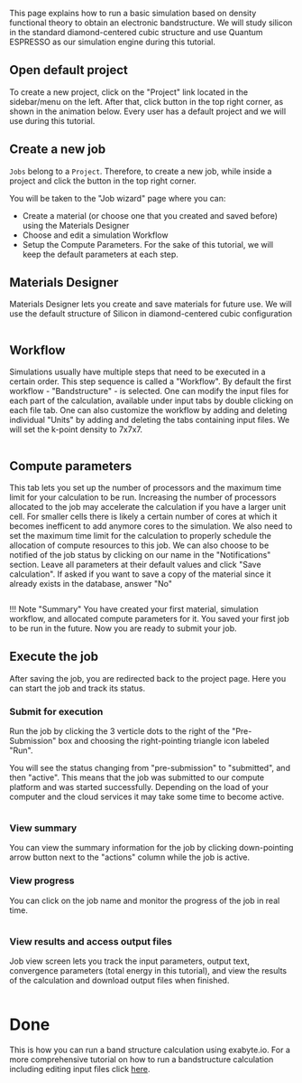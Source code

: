 <!-- by MH -->

This page explains how to run a basic simulation based on density functional theory to obtain an electronic bandstructure. We will study silicon in the standard diamond-centered cubic structure and use Quantum ESPRESSO as our simulation engine during this tutorial.

## Open default project

To create a new project, click on the "Project" link located in the sidebar/menu on the left. After that, click <i class="zmdi zmdi-plus-circle"></i> button in the top right corner, as shown in the animation below. Every user has a default project and we will use during this tutorial.

## Create a new job

`Jobs` belong to a `Project`. Therefore, to create a new job, while inside a project and click the <i class="zmdi zmdi-plus-circle"></i> button in the top right corner.

You will be taken to the "Job wizard" page where you can:

- Create a material (or choose one that you created and saved before) using the Materials Designer
- Choose and edit a simulation Workflow
- Setup the Compute Parameters.
For the sake of this tutorial, we will keep the default parameters at each step.

## Materials Designer

Materials Designer lets you create and save materials for future use. We will use the default structure of Silicon in diamond-centered cubic configuration

<img data-gifffer="/images/FirstJobCreate.gif" />

## Workflow

Simulations usually have multiple steps that need to be executed in a certain order. This step sequence is called a "Workflow". By default the first workflow - "Bandstructure" - is selected. One can modify the input files for each part of the calculation, available under input tabs by double clicking on each file tab. One can also customize the workflow by adding and deleting individual "Units" by adding and deleting the tabs containing input files.  We will set the k-point density to 7x7x7.

<img data-gifffer="/images/FirstJobWorkflow.gif" />

## Compute parameters

This tab lets you set up the number of processors and the maximum time limit for your calculation to be run. Increasing the number of processors allocated to the job may accelerate the calculation if you have a larger unit cell.  For smaller cells there is likely a certain number of cores at which it becomes inefficent to add anymore cores to the simulation. We also need to set the maximum time limit for the calculation to properly schedule the allocation of compute resources to this job. We can also choose to be notified of the job status by clicking on our name in the "Notifications" section. Leave all parameters at their default values and click "Save calculation". If asked if you want to save a copy of the material since it already exists in the database, answer "No"

<img data-gifffer="/images/FirstJobCompute.gif" />

!!! Note "Summary"
    You have created your first material, simulation workflow, and allocated compute parameters for it. You saved your first job to be run in the future. Now you are ready to submit your job.

## Execute the job
After saving the job, you are redirected back to the project page. Here you can start the job and track its status.

### Submit for execution

Run the job by clicking the 3 verticle dots to the right of the "Pre-Submission" box and choosing the right-pointing triangle icon labeled "Run".

You will see the status changing from "pre-submission" to "submitted", and then "active". This means that the job was submitted to our compute platform and was started successfully.  Depending on the load of your computer and the cloud services it may take some time to become active.

<img data-gifffer="/images/FirstJobSubmit.gif" />

### View summary

You can view the summary information for the job by clicking down-pointing arrow button next to the "actions" column while the job is active.

### View progress

You can click on the job name and monitor the progress of the job in real time.

<img data-gifffer="/images/FirstJobStatus.gif" />

### View results and access output files

Job view screen lets you track the input parameters, output text, convergence parameters (total energy in this tutorial), and view the results of the calculation and download output files when finished.

<img data-gifffer="/images/FirstJobResults.gif" />

# Done

This is how you can run a band structure calculation using exabyte.io. For a more comprehensive tutorial on how to run a bandstructure calculation including editing input files click [here](/tutorials/band-structure.md).
